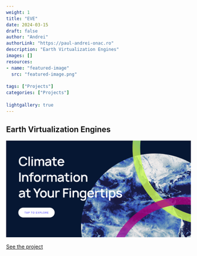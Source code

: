 ```yaml
---
weight: 1
title: "EVE"
date: 2024-03-15
draft: false
author: "Andrei"
authorLink: "https://paul-andrei-onac.ro"
description: "Earth Virtualization Engines"
images: []
resources:
- name: "featured-image"
  src: "featured-image.png"

tags: ["Projects"]
categories: ["Projects"]

lightgallery: true
---
```


## Earth Virtualization Engines

![EVE](./image.png)

[See the project](https://eve4climate.org/)
